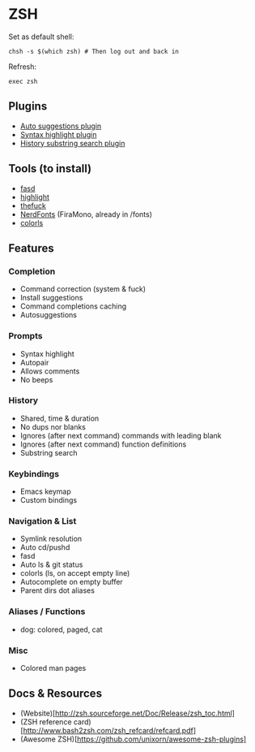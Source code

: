 # ZSH

Set as default shell:
```
chsh -s $(which zsh) # Then log out and back in
```

Refresh:
```
exec zsh
```

## Plugins

- [Auto suggestions plugin](https://github.com/zsh-users/zsh-autosuggestions)
- [Syntax highlight plugin](https://github.com/zsh-users/zsh-syntax-highlighting)
- [History substring search plugin](https://github.com/zsh-users/zsh-history-substring-search)

## Tools (to install)

- [fasd](https://github.com/clvv/fasd)
- [highlight](https://linux.die.net/man/1/highlight)
- [thefuck](https://github.com/nvbn/thefuck)
- [NerdFonts](https://github.com/ryanoasis/nerd-fonts) (FiraMono, already in /fonts)
- [colorls](https://github.com/athityakumar/colorls)

## Features

### Completion

- Command correction (system & fuck)
- Install suggestions
- Command completions caching
- Autosuggestions

### Prompts

- Syntax highlight
- Autopair
- Allows comments
- No beeps

### History

- Shared, time & duration
- No dups nor blanks
- Ignores (after next command) commands with leading blank
- Ignores (after next command) function definitions
- Substring search

### Keybindings

- Emacs keymap
- Custom bindings

### Navigation & List

- Symlink resolution
- Auto cd/pushd
- fasd
- Auto ls & git status
- colorls (ls, on accept empty line)
- Autocomplete on empty buffer
- Parent dirs dot aliases

### Aliases / Functions

- dog: colored, paged, cat

### Misc

- Colored man pages

## Docs & Resources

- (Website)[http://zsh.sourceforge.net/Doc/Release/zsh_toc.html]
- (ZSH reference card)[http://www.bash2zsh.com/zsh_refcard/refcard.pdf]
- (Awesome ZSH)[https://github.com/unixorn/awesome-zsh-plugins]

